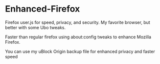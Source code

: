 # Enhanced-Firefox
Firefox user.js for speed, privacy, and security. My favorite browser, but better with some Ubo tweaks.

Faster than regular firefox using about:config tweaks to enhance Mozilla Firefox.

You can use my uBlock Origin backup file for enhanced privacy and faster speed

